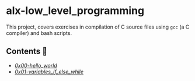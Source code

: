 # alx-low_level_programming
This project, covers exercises in compilation of C source files using `gcc` (a C compiler) and bash scripts.

## Contents :page_with_curl:

*  *[0x00-hello_world](./0x00-hello_world)*
*  *[0x01-variables_if_else_while](./0x01-variables_if_else_while)*
